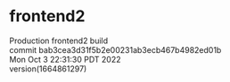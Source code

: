 # frontend2  
Production frontend2 build  
commit bab3cea3d31f5b2e00231ab3ecb467b4982ed01b  
Mon Oct 3 22:31:30 PDT 2022  
version(1664861297)  
